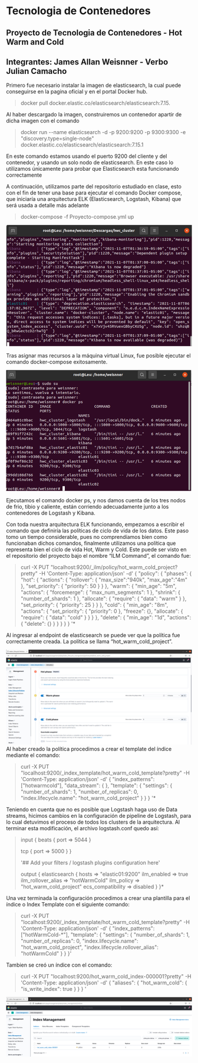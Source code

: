 # Tecnologia de Contenedores  
## Proyecto de Tecnologia de Contenedores - Hot Warm and Cold
## Integrantes: James Allan Weisnner - Verbo Julian Camacho  
  
Primero fue necesario instalar la imagen de elasticsearch, la cual puede conseguirse en la pagina oficial y en el portal Docker hub.  

>docker pull docker.elastic.co/elasticsearch/elasticsearch:7.15.  

Al haber descargado la imagen, construiremos un contenedor apartir de dicha imagen con el comando  

>docker run --name elasticsearch -d -p 9200:9200 -p 9300:9300 -e "discovery.type=single-node" docker.elastic.co/elasticsearch/elasticsearch:7.15.1

En este comando estamos usando el puerto 9200 del cliente y del contenedor, y usando un solo nodo de elasticsearch. En este caso lo utilizamos únicamente para probar que Elasticsearch esta funcionando correctamente  

A continuación, utilizamos parte del repositorio estudiado en clase, esto con el fin de tener una base para ejecutar el comando Docker compose, que iniciaría una arquitectura ELK (Elasticsearch, Logstash, Kibana) que será usada a detalle más adelante  
>docker-compose -f Proyecto-compose.yml up


![recursos](https://github.com/Roger-Fox/Tecnologia_de_Contenedores/blob/main/pictures/recursos.png)

Tras asignar mas recursos a la máquina virtual Linux, fue posible ejecutar el comando docker-compose exitosamente.  

![running_cluster](https://github.com/Roger-Fox/Tecnologia_de_Contenedores/blob/main/pictures/cluster%20running.png)

Ejecutamos el comando docker ps, y nos damos cuenta de los tres nodos de frio, tibio y caliente, están corriendo adecuadamente junto a los contenedores de Logstash y Kibana.  

Con toda nuestra arquitectura ELK funcionando, empezamos a escribir el comando que definiría las políticas de ciclo de vida de los datos. Este paso tomo un tiempo considerable, pues no comprendíamos bien como funcionaban dichos comandos, finalmente utilizamos una política que representa bien el ciclo de vida Hot, Warm y Cold. Este puede ser visto en el repositorio del proyecto bajo el nombre “ILM Command”, el comando fue:  

>curl -X PUT "localhost:9200/_ilm/policy/hot_warm_cold_project?pretty" -H 'Content-Type: application/json' -d' 
>{
>"policy": {
>"phases": {
>"hot": {
>"actions": {
>"rollover": {
>"max_size":"940k",
>"max_age":"4m"
>},
>"set_priority": {
>"priority": 50
>}
>}
>},
>"warm": {
>"min_age": "5m",
>"actions": {
>"forcemerge": {
>"max_num_segments": 1
>},
>"shrink": {
>"number_of_shards": 1
>},
>"allocate": {
>"require": {
>"data": "warm"
>}
>},
>"set_priority": {
>"priority": 25
>}
>}
>},
>"cold": {
>"min_age": "8m",
>"actions": {
>"set_priority": {
>"priority": 0
>},
>"freeze": {},
>"allocate": {
>"require": {
>"data": "cold"
>}
>}
>}
>},
>"delete": {
>"min_age": "1d",
>"actions": {
>"delete": {}
>}
>}
>}
>}
>}
>'*    

Al ingresar al endpoint de elasticsearch se puede ver que la política fue correctamente creada. La política se llama “hot_warm_cold_project”.  

![politics_list](https://github.com/Roger-Fox/Tecnologia_de_Contenedores/blob/main/pictures/Captura%20de%20pantalla%20de%202021-11-07%2021-51-08.png)
Al haber creado la política procedimos a crear el template del índice mediante el comando:  
>curl -X PUT "localhost:9200/_index_template/hot_warm_cold_template?pretty" -H 'Content-Type: application/json' -d'
>{
>"index_patterns": ["hotwarmcold"],
>"data_stream": { },
>"template": {
>"settings": {
>"number_of_shards": 1,
>"number_of_replicas": 0,
>"index.lifecycle.name": "hot_warm_cold_project"
>}
>}
>}
>'*  


Teniendo en cuenta que no es posible que Logstash haga uso de Data streams, hicimos cambios en la configuración de pipeline de Logstash, para lo cual detuvimos el proceso de todos los clusters de la arquitectura. Al terminar esta modificación, el archivo logstash.conf quedo así:  

>input {
>	beats {
>		port => 5044
>	}
>
>	tcp {
>		port => 5000
>	}
>}
>
>'## Add your filters / logstash plugins configuration here'
>
>output {
>	elasticsearch {
>		hosts => "elastic01:9200"
>		ilm_enabled => true
>		ilm_rollover_alias => "hotWarmCold"
>		ilm_policy => "hot_warm_cold_project"
>		ecs_compatibility => disabled
>	}
>}*  

Una vez terminada la configuración procedimos a crear una plantilla para el índice o Index Template con el siguiente comando:  

>curl -X PUT "localhost:9200/_index_template/hot_warm_cold_template?pretty" -H 'Content-Type: application/json' -d'
>{
>"index_patterns": ["hotWarmCold-*"],
>"template": {
>"settings": {
>"number_of_shards": 1,
>"number_of_replicas": 0,
>"index.lifecycle.name": "hot_warm_cold_project",
>"index.lifecycle.rollover_alias": "hotWarmCold"
>}
>}
>}'

Tambien se creó un índice con el comando:  
>curl -X PUT "localhost:9200/hot_warm_cold_index-000001?pretty" -H 'Content-Type: application/json' -d'
>{
>"aliases": {
>"hot_warm_cold": {
>"is_write_index": true
>}
>}
>}
>'  

![List_of_indexes](https://github.com/Roger-Fox/Tecnologia_de_Contenedores/blob/main/pictures/index_management.png)
